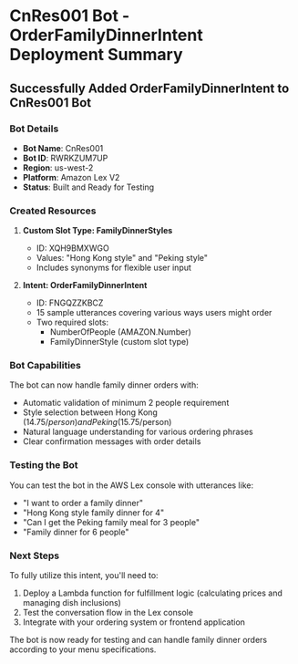 # CnRes001 Bot - OrderFamilyDinnerIntent Deployment Summary

## Successfully Added OrderFamilyDinnerIntent to CnRes001 Bot

### Bot Details
- **Bot Name**: CnRes001
- **Bot ID**: RWRKZUM7UP
- **Region**: us-west-2
- **Platform**: Amazon Lex V2
- **Status**: Built and Ready for Testing

### Created Resources

1. **Custom Slot Type: FamilyDinnerStyles**
   - ID: XQH9BMXWGO
   - Values: "Hong Kong style" and "Peking style"
   - Includes synonyms for flexible user input

2. **Intent: OrderFamilyDinnerIntent**
   - ID: FNGQZZKBCZ
   - 15 sample utterances covering various ways users might order
   - Two required slots:
     - NumberOfPeople (AMAZON.Number)
     - FamilyDinnerStyle (custom slot type)

### Bot Capabilities
The bot can now handle family dinner orders with:
- Automatic validation of minimum 2 people requirement
- Style selection between Hong Kong ($14.75/person) and Peking ($15.75/person)
- Natural language understanding for various ordering phrases
- Clear confirmation messages with order details

### Testing the Bot
You can test the bot in the AWS Lex console with utterances like:
- "I want to order a family dinner"
- "Hong Kong style family dinner for 4"
- "Can I get the Peking family meal for 3 people"
- "Family dinner for 6 people"

### Next Steps
To fully utilize this intent, you'll need to:
1. Deploy a Lambda function for fulfillment logic (calculating prices and managing dish inclusions)
2. Test the conversation flow in the Lex console
3. Integrate with your ordering system or frontend application

The bot is now ready for testing and can handle family dinner orders according to your menu specifications.